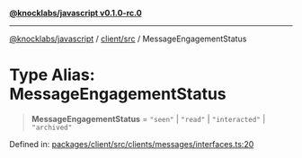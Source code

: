 [**@knocklabs/javascript v0.1.0-rc.0**](../../../README.md)

***

[@knocklabs/javascript](../../../modules.md) / [client/src](../README.md) / MessageEngagementStatus

# Type Alias: MessageEngagementStatus

> **MessageEngagementStatus** = `"seen"` \| `"read"` \| `"interacted"` \| `"archived"`

Defined in: [packages/client/src/clients/messages/interfaces.ts:20](https://github.com/knocklabs/javascript/blob/main/packages/client/src/clients/messages/interfaces.ts#L20)
